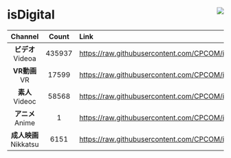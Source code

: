# isDigital <img align="right" src="https://img.shields.io/github/last-commit/CPCOM/isDigital"/>  
  
| Channel | Count | Link |  
| :-----: | :---: | :--- |  
|**ビデオ**<br />Videoa | 435937 | https://raw.githubusercontent.com/CPCOM/isDigital/main/Videoa.txt |  
|**VR動画**<br />VR | 17599 | https://raw.githubusercontent.com/CPCOM/isDigital/main/VR.txt |  
|**素人**<br />Videoc | 58568 | https://raw.githubusercontent.com/CPCOM/isDigital/main/Videoc.txt |  
|**アニメ**<br />Anime | 1 | https://raw.githubusercontent.com/CPCOM/isDigital/main/Anime.txt |  
|**成人映画**<br />Nikkatsu | 6151 | https://raw.githubusercontent.com/CPCOM/isDigital/main/Nikkatsu.txt |  